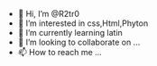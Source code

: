 - 👋 Hi, I’m @R2tr0
- 👀 I’m interested in css,Html,Phyton
- 🌱 I’m currently learning latin
- 💞️ I’m looking to collaborate on ...
- 📫 How to reach me ...

<!---
R2tr0/R2tr0 is a ✨ special ✨ repository because its `README.md` (this file) appears on your GitHub profile.
You can click the Preview link to take a look at your changes.
--->

